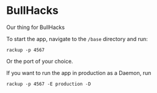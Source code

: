 # BullHacks
Our thing for BullHacks

To start the app, navigate to the `/base` directory and run:

```
rackup -p 4567
```

Or the port of your choice.

If you want to run the app in production as a Daemon, run

```
rackup -p 4567 -E production -D
```
